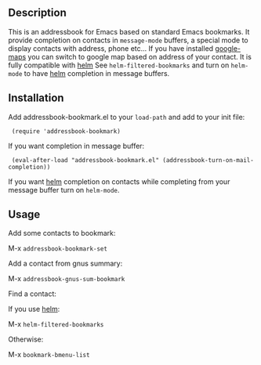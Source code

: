 ## Description

This is an addressbook for Emacs based on standard Emacs bookmarks.
It provide completion on contacts in `message-mode` buffers,
a special mode to display contacts with address, phone etc...
If you have installed [google-maps](http://julien.danjou.info/google-maps-el.html)
you can switch to google map based on address of your contact.
It is fully compatible with [helm](https://github.com/emacs-helm/helm)
See `helm-filtered-bookmarks` and turn on `helm-mode` to have [helm](https://github.com/emacs-helm/helm) completion in message buffers.

## Installation

Add addressbook-bookmark.el to your `load-path` and add to your init file:

     (require 'addressbook-bookmark)

If you want completion in message buffer:

     (eval-after-load "addressbook-bookmark.el" (addressbook-turn-on-mail-completion))

If you want [helm](https://github.com/emacs-helm/helm) completion on contacts while completing from your message buffer turn on `helm-mode`.

## Usage

Add some contacts to bookmark:

M-x `addressbook-bookmark-set`

Add a contact from gnus summary:

M-x `addressbook-gnus-sum-bookmark`

Find a contact:

If you use [helm](https://github.com/emacs-helm/helm):

M-x `helm-filtered-bookmarks`

Otherwise:

M-x `bookmark-bmenu-list`

